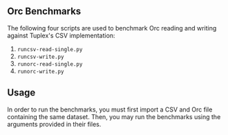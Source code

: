 ## Orc Benchmarks
The following four scripts are used to benchmark Orc reading and writing against
Tuplex's CSV implementation:
1. `runcsv-read-single.py`
2. `runcsv-write.py`
3. `runorc-read-single.py`
4. `runorc-write.py`

## Usage
In order to run the benchmarks, you must first import a CSV and Orc file
containing the same dataset. Then, you may run the benchmarks using the 
arguments provided in their files.
